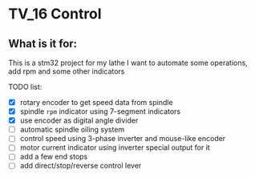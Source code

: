 # TV_16 Control

## What is it for:

This is a stm32 project for my lathe
I want to automate some operations, add rpm and some other indicators

TODO list:
- [x] rotary encoder to get speed data from spindle
- [x] spindle `rpm` indicator using 7-segment indicators
- [x] use encoder as digital angle divider 
- [ ] automatic spindle oiling system
- [ ] control speed using 3-phase inverter and mouse-like encoder
- [ ] motor current indicator using inverter special output for it
- [ ] add a few end stops
- [ ] add direct/stop/reverse control lever
